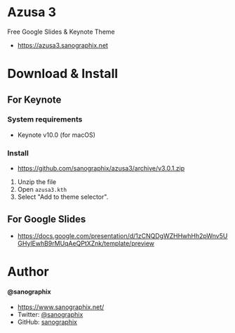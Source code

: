 Azusa 3
=============

Free Google Slides & Keynote Theme

- <https://azusa3.sanographix.net>

# Download & Install

## For Keynote

### System requirements

- Keynote v10.0 (for macOS)

### Install

- <https://github.com/sanographix/azusa3/archive/v3.0.1.zip>

1. Unzip the file
2. Open `azusa3.kth`
3. Select "Add to theme selector".

## For Google Slides

- <https://docs.google.com/presentation/d/1zCNQDgWZHHwhHh2pWnv5UGHylEwhB9rMUqAeQPtXZnk/template/preview>


# Author

#### @sanographix

* <https://www.sanographix.net/>
* Twitter: [@sanographix](https://twitter.com/sanographix)
* GitHub: [sanographix](https://github.com/sanographix)
